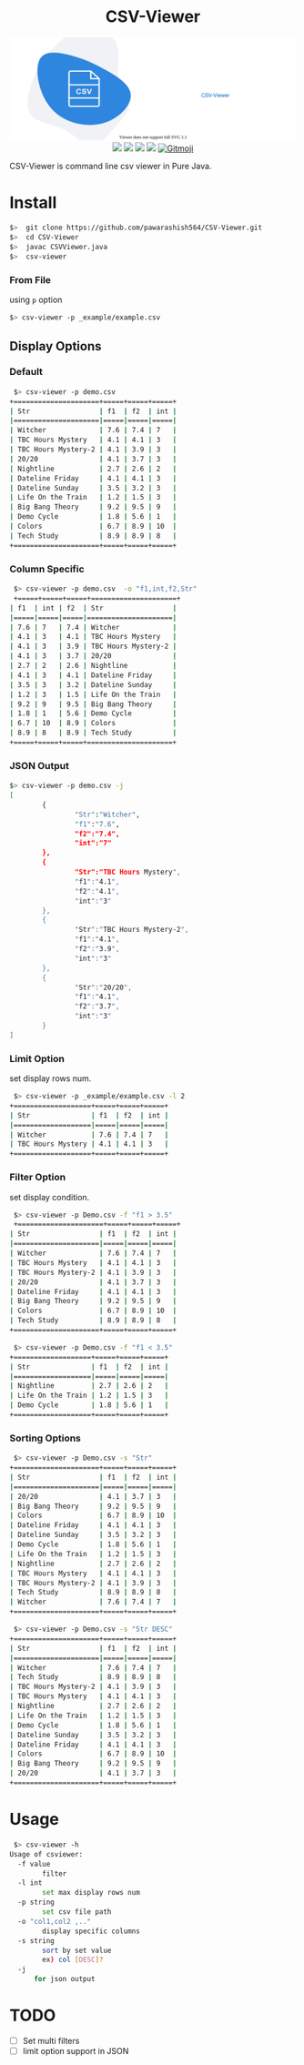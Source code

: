 <h1 align="center"> CSV-Viewer </h1>
<!-- </h1> -->
<p align="center">
<img src="logo.svg">

<img src='https://img.shields.io/badge/made%20with%20%E2%9D%A4%EF%B8%8F%20-java%20-orange'>
<img src="https://badgen.net/badge/Open%20Source%20%3F/Yes%21/blue?icon=github">
<img src="https://img.shields.io/badge/contributions-welcome-brightgreen.svg?style=flat">
<img src="https://img.shields.io/badge/PRs-welcome-brightgreen.svg?style=flat-square">
<a href="https://gitmoji.carloscuesta.me">
  <img src="https://img.shields.io/badge/gitmoji-%20😜%20😍-FFDD67.svg?style=flat-square" alt="Gitmoji">
</a>
</p>
<!-- <p align="center"><h1>CSVViewer</h1></p> -->

CSV-Viewer is command line csv viewer in Pure Java.

# Install

```sh
$>  git clone https://github.com/pawarashish564/CSV-Viewer.git
$>  cd CSV-Viewer
$>  javac CSVViewer.java
$>  csv-viewer
```

### From File

using `p` option

```sh
$> csv-viewer -p _example/example.csv
```

## Display Options

### Default

```sh
 $> csv-viewer -p demo.csv
+=====================+=====+=====+=====+
| Str                 | f1  | f2  | int |
|=====================|=====|=====|=====|
| Witcher             | 7.6 | 7.4 | 7   |
| TBC Hours Mystery   | 4.1 | 4.1 | 3   |
| TBC Hours Mystery-2 | 4.1 | 3.9 | 3   |
| 20/20               | 4.1 | 3.7 | 3   |
| Nightline           | 2.7 | 2.6 | 2   |
| Dateline Friday     | 4.1 | 4.1 | 3   |
| Dateline Sunday     | 3.5 | 3.2 | 3   |
| Life On the Train   | 1.2 | 1.5 | 3   |
| Big Bang Theory     | 9.2 | 9.5 | 9   |
| Demo Cycle          | 1.8 | 5.6 | 1   |
| Colors              | 6.7 | 8.9 | 10  |
| Tech Study          | 8.9 | 8.9 | 8   |
+=====================+=====+=====+=====+
```

### Column Specific

```sh
 $> csv-viewer -p demo.csv  -o "f1,int,f2,Str"
 +=====+=====+=====+=====================+
| f1  | int | f2  | Str                 |
|=====|=====|=====|=====================|
| 7.6 | 7   | 7.4 | Witcher             |
| 4.1 | 3   | 4.1 | TBC Hours Mystery   |
| 4.1 | 3   | 3.9 | TBC Hours Mystery-2 |
| 4.1 | 3   | 3.7 | 20/20               |
| 2.7 | 2   | 2.6 | Nightline           |
| 4.1 | 3   | 4.1 | Dateline Friday     |
| 3.5 | 3   | 3.2 | Dateline Sunday     |
| 1.2 | 3   | 1.5 | Life On the Train   |
| 9.2 | 9   | 9.5 | Big Bang Theory     |
| 1.8 | 1   | 5.6 | Demo Cycle          |
| 6.7 | 10  | 8.9 | Colors              |
| 8.9 | 8   | 8.9 | Tech Study          |
+=====+=====+=====+=====================+
```

### JSON Output

```sh
$> csv-viewer -p demo.csv -j
[
        {
                "Str":"Witcher",
                "f1":"7.6",
                "f2":"7.4",
                "int":"7"
        },
        {
                "Str":"TBC Hours Mystery",
                "f1":"4.1",
                "f2":"4.1",
                "int":"3"
        },
        {
                "Str":"TBC Hours Mystery-2",
                "f1":"4.1",
                "f2":"3.9",
                "int":"3"
        },
        {
                "Str":"20/20",
                "f1":"4.1",
                "f2":"3.7",
                "int":"3"
        }
]
```

### Limit Option

set display rows num.

```sh
 $> csv-viewer -p _example/example.csv -l 2
+===================+=====+=====+=====+
| Str               | f1  | f2  | int |
|===================|=====|=====|=====|
| Witcher           | 7.6 | 7.4 | 7   |
| TBC Hours Mystery | 4.1 | 4.1 | 3   |
+===================+=====+=====+=====+
```

### Filter Option

set display condition.

```sh
 $> csv-viewer -p Demo.csv -f "f1 > 3.5"
 +=====================+=====+=====+=====+
| Str                 | f1  | f2  | int |
|=====================|=====|=====|=====|
| Witcher             | 7.6 | 7.4 | 7   |
| TBC Hours Mystery   | 4.1 | 4.1 | 3   |
| TBC Hours Mystery-2 | 4.1 | 3.9 | 3   |
| 20/20               | 4.1 | 3.7 | 3   |
| Dateline Friday     | 4.1 | 4.1 | 3   |
| Big Bang Theory     | 9.2 | 9.5 | 9   |
| Colors              | 6.7 | 8.9 | 10  |
| Tech Study          | 8.9 | 8.9 | 8   |
+=====================+=====+=====+=====+
```

```sh
 $> csv-viewer -p Demo.csv -f "f1 < 3.5"
+===================+=====+=====+=====+
| Str               | f1  | f2  | int |
|===================|=====|=====|=====|
| Nightline         | 2.7 | 2.6 | 2   |
| Life On the Train | 1.2 | 1.5 | 3   |
| Demo Cycle        | 1.8 | 5.6 | 1   |
+===================+=====+=====+=====+
```

<!--
### Multiple Filter Option

#### And

#### Or -->

### Sorting Options

```sh
 $> csv-viewer -p Demo.csv -s "Str"
+=====================+=====+=====+=====+
| Str                 | f1  | f2  | int |
|=====================|=====|=====|=====|
| 20/20               | 4.1 | 3.7 | 3   |
| Big Bang Theory     | 9.2 | 9.5 | 9   |
| Colors              | 6.7 | 8.9 | 10  |
| Dateline Friday     | 4.1 | 4.1 | 3   |
| Dateline Sunday     | 3.5 | 3.2 | 3   |
| Demo Cycle          | 1.8 | 5.6 | 1   |
| Life On the Train   | 1.2 | 1.5 | 3   |
| Nightline           | 2.7 | 2.6 | 2   |
| TBC Hours Mystery   | 4.1 | 4.1 | 3   |
| TBC Hours Mystery-2 | 4.1 | 3.9 | 3   |
| Tech Study          | 8.9 | 8.9 | 8   |
| Witcher             | 7.6 | 7.4 | 7   |
+=====================+=====+=====+=====+
```

```sh
 $> csv-viewer -p Demo.csv -s "Str DESC"
+=====================+=====+=====+=====+
| Str                 | f1  | f2  | int |
|=====================|=====|=====|=====|
| Witcher             | 7.6 | 7.4 | 7   |
| Tech Study          | 8.9 | 8.9 | 8   |
| TBC Hours Mystery-2 | 4.1 | 3.9 | 3   |
| TBC Hours Mystery   | 4.1 | 4.1 | 3   |
| Nightline           | 2.7 | 2.6 | 2   |
| Life On the Train   | 1.2 | 1.5 | 3   |
| Demo Cycle          | 1.8 | 5.6 | 1   |
| Dateline Sunday     | 3.5 | 3.2 | 3   |
| Dateline Friday     | 4.1 | 4.1 | 3   |
| Colors              | 6.7 | 8.9 | 10  |
| Big Bang Theory     | 9.2 | 9.5 | 9   |
| 20/20               | 4.1 | 3.7 | 3   |
+=====================+=====+=====+=====+
```

# Usage

```sh
 $> csv-viewer -h
Usage of csviewer:
  -f value
        filter
  -l int
        set max display rows num
  -p string
        set csv file path
  -o "col1,col2 ,.."
        display specific columns
  -s string
        sort by set value
        ex) col [DESC]?
  -j
      for json output
```

# TODO

- [ ] Set multi filters
- [ ] limit option support in JSON
